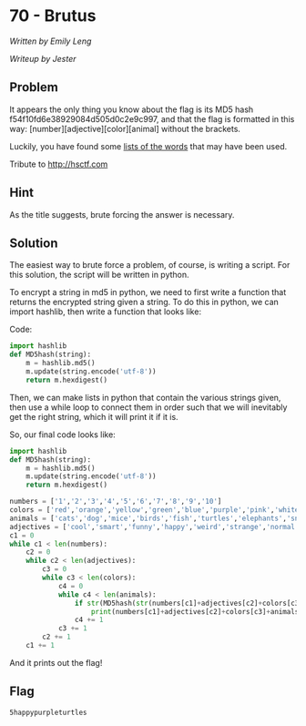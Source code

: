 # 70 - Brutus

*Written by Emily Leng*

*Writeup by Jester*

## Problem

It appears the only thing you know about the flag is its MD5 hash f54f10fd6e38929084d505d0c2e9c997, and that the flag is formatted in this way: [number][adjective][color][animal] without the brackets.

Luckily, you have found some [lists of the words](http://www.easyctf.com/problem_data/brutus/brutus.zip) that may have been used. 

Tribute to http://hsctf.com

## Hint

As the title suggests, brute forcing the answer is necessary.

## Solution

The easiest way to brute force a problem, of course, is writing a script. For this solution, the script will be written in python.

To encrypt a string in md5 in python, we need to first write a function that returns the encrypted string given a string.
To do this in python, we can import hashlib, then write a function that looks like:

Code:

```python
import hashlib
def MD5hash(string):
    m = hashlib.md5()
    m.update(string.encode('utf-8'))
    return m.hexdigest()
```

Then, we can make lists in python that contain the various strings given, then use a while loop to connect them in order such that we will inevitably get the right string, which it will print it if it is.

So, our final code looks like:

```python
import hashlib
def MD5hash(string):
    m = hashlib.md5()
    m.update(string.encode('utf-8'))
    return m.hexdigest()

numbers = ['1','2','3','4','5','6','7','8','9','10']
colors = ['red','orange','yellow','green','blue','purple','pink','white','black']
animals = ['cats','dog','mice','birds','fish','turtles','elephants','snakes','pigs','cows','goats']
adjectives = ['cool','smart','funny','happy','weird','strange','normal','big','small','angry']
c1 = 0
while c1 < len(numbers):
    c2 = 0
    while c2 < len(adjectives):
        c3 = 0
        while c3 < len(colors):
            c4 = 0
            while c4 < len(animals):
                if str(MD5hash(str(numbers[c1]+adjectives[c2]+colors[c3]+animals[c4]))) == 'f54f10fd6e38929084d505d0c2e9c997':
                    print(numbers[c1]+adjectives[c2]+colors[c3]+animals[c4])
                c4 += 1
            c3 += 1
        c2 += 1
    c1 += 1
```

And it prints out the flag!

## Flag

`5happypurpleturtles`

